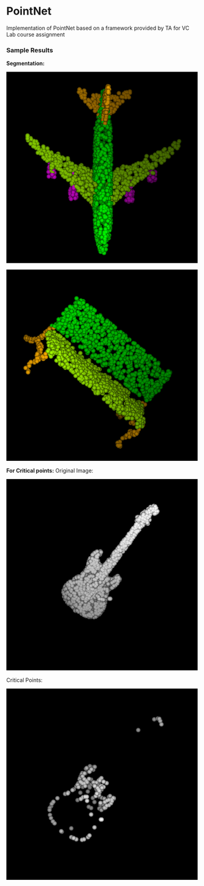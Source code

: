 # PointNet
Implementation of PointNet based on a framework provided by TA for VC Lab course assignment

### Sample Results
**Segmentation:**

![airplane](https://github.com/SemiXQ/pointnet/blob/master/result/segmentation/With%20trans/4.Airplane_with_features_idx250.png)

![bench](https://github.com/SemiXQ/pointnet/blob/master/result/segmentation/With%20trans/2.Chair_with_features_idx100.png)

**For Critical points:**
Original Image:

![guitar original](https://github.com/SemiXQ/pointnet/blob/master/result/critical%20points/with%20features/Guitar/original.png)

Critical Points:

![guitar critical](https://github.com/SemiXQ/pointnet/blob/master/result/critical%20points/with%20features/Guitar/critical.png)
